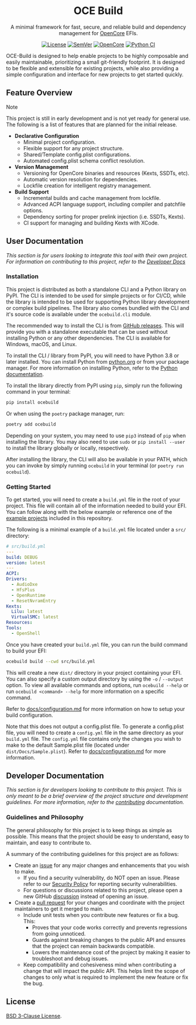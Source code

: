 <h1 align="center">OCE Build</h1>
<p align="center">
  <!-- <img
    src=""
    alt=""
    class="center"
    width=500px
  ><br> -->
  A minimal framework for fast, secure, and reliable build and dependency management for <a href="https://github.com/acidanthera/OpenCorePkg">OpenCore</a> EFIs.
</p>

<div align="center">

  <!-- TODO: Add PyPI badges for supported Python versions, etc -->
  <a href="/LICENSE">![License](https://img.shields.io/github/license/qonfused/oce-build?label=⚖%20License&labelColor=3f4551&color=9dc4d0)</a>
  <a href="/CHANGELOG.md">![SemVer](https://img.shields.io/badge/dynamic/yaml?label=SemVer&logo=SemVer&labelColor=3f4551&color=f48042&prefix=v&query=$.version&url=https://raw.githubusercontent.com/Qonfused/OCE-Build/main/ci/registry/project.json)</a>
  <a href="https://github.com/acidanthera/OpenCorePkg/releases">![OpenCore](https://img.shields.io/badge/dynamic/yaml?label=OpenCore&logo=Osano&logoColor=0298e1&labelColor=3f4451&prefix=v&query=$.version&url=https://raw.githubusercontent.com/Qonfused/OCE-Build/main/ci/registry/schema.json)</a>
  <a href="https://github.com/Qonfused/OCE-Build/actions/workflows/ci-python.yml">![Python CI](https://github.com/Qonfused/OCE-Build/actions/workflows/ci-python.yml/badge.svg?branch=main)</a>

</div>

OCE-Build is designed to help enable projects to be highly composable and easily
maintainable, prioritizing a small git-friendly footprint. It is designed to be
flexible and extensible for existing projects, while also providing a simple
configuration and interface for new projects to get started quickly.

## Feature Overview

> [!NOTE]
> This project is still in early development and is not yet ready for general use.
The following is a list of features that are planned for the initial release.

- **Declarative Configuration**
  - Minimal project configuration.
  - Flexible support for any project structure.
  - Shared/Template config.plist configurations.
  - Automated config.plist schema conflict resolution.
- **Version Management**
  - Versioning for OpenCore binaries and resources (Kexts, SSDTs, etc).
  - Automatic version resolution for dependencies.
  - Lockfile creation for intelligent registry management.
- **Build Support**
  - Incremental builds and cache management from lockfile.
  - Advanced ACPI language support, including compiler and patchfile options.
  - Dependency sorting for proper prelink injection (i.e. SSDTs, Kexts).
  - CI support for managing and building Kexts with XCode.

## User Documentation

*This section is for users looking to integrate this tool with their own project.
For information on contributing to this project, refer to the
[Developer Docs](#developer-documentation)*

### Installation

This project is distributed as both a standalone CLI and a Python library on
PyPI. The CLI is intended to be used for simple projects or for CI/CD, while the
library is intended to be used for supporting Python library development or
complex build pipelines. The library also comes bundled with the CLI and it's
source code is available under the `ocebuild.cli` module.

The recommended way to install the CLI is from [GitHub releases](https://github.com/Qonfused/OCE-Build/releases). This will provide you with a standalone executable that can be used without installing Python or any other dependencies. The CLI is available for Windows, macOS, and Linux.

To install the CLI / library from PyPI, you will need to have Python 3.8 or
later installed. You can install Python from [python.org](https://www.python.org/downloads/)
or from your package manager. For more information on installing Python, refer
to the [Python documentation](https://docs.python.org/3/using/index.html).

To install the library directly from PyPI using `pip`, simply run the following
command in your terminal:
```sh
pip install ocebuild
```

Or when using the `poetry` package manager, run:
```sh
poetry add ocebuild
```

Depending on your system, you may need to use `pip3` instead of `pip` when
installing the library. You may also need to use `sudo` or `pip install --user`
to install the library globally or locally, respectively.

After installing the library, the CLI will also be available in your PATH, which
you can invoke by simply running `ocebuild` in your terminal (or `poetry run ocebuild`).

### Getting Started

To get started, you will need to create a `build.yml` file in the root of your
project. This file will contain all of the information needed to build your EFI.
You can follow along with the below example or reference one of the [example projects](https://github.com/Qonfused/OCE-Build/tree/main/examples) included in this repository.

The following is a minimal example of a `build.yml` file located under a `src/`
directory:

```yaml
# src/build.yml
---
build: DEBUG
version: latest
---
ACPI:
Drivers:
  - AudioDxe
  - HfsPlus
  - OpenRuntime
  - ResetNvramEntry
Kexts:
  Lilu: latest
  VirtualSMC: latest
Resources:
Tools:
  - OpenShell
```

Once you have created your `build.yml` file, you can run the build command to
build your EFI:

```sh
ocebuild build --cwd src/build.yml
```

This will create a new `dist/` directory in your project containing your EFI.
You can also specify a custom output directory by using the `-o` / `--output`
option. To view all available commands and options, run `ocebuild --help` or run
`ocebuild <command> --help` for more information on a specific command.

Refer to [docs/configuration.md](https://github.com/Qonfused/OCE-Build/blob/main/docs/configuration.md#build-configuration) for more information on how to setup your build
configuration.

Note that this does not output a config.plist file. To generate a config.plist
file, you will need to create a `config.yml` file in the same directory as your
`build.yml` file. The `config.yml` file contains only the changes you wish to
make to the default Sample.plist file (located under `dist/Docs/Sample.plist`).
Refer to [docs/configuration.md](https://github.com/Qonfused/OCE-Build/blob/main/docs/configuration.md#configplist-configuration) for more information.

## Developer Documentation

*This section is for developers looking to contribute to this project. This is
only meant to be a brief overview of the project structure and development
guidelines. For more information, refer to the [contributing](/CONTRIBUTING.md)
documentation.*

### Guidelines and Philosophy

The general philosophy for this project is to keep things as simple as possible.
This means that the project should be easy to understand, easy to maintain, and
easy to contribute to.

A summary of the contributing guidelines for this project are as follows:

- Create an [issue](https://github.com/Qonfused/OCE-Build/issues) for any major
  changes and enhancements that you wish to make.
  - If you find a security vulnerability, do NOT open an issue. Please refer to our [Security Policy](https://github.com/Qonfused/OCE-Build/security/policy) for reporting security vulnerabilities.
  - For questions or discussions related to this project, please open a new GitHub
  [discussion](https://github.com/Qonfused/OCE-Build/discussions) instead of
  opening an issue.
- Create a [pull request](https://github.com/Qonfused/OCE-Build/pulls) for your
  changes and coordinate with the project maintainers to get it merged to main.
  - Include unit tests when you contribute new features or fix a bug. This:
    - Proves that your code works correctly and prevents regressions from going
      unnoticed.
    - Guards against breaking changes to the public API and ensures that the
      project can remain backwards compatible.
    - Lowers the maintenance cost of the project by making it easier to
      troubleshoot and debug issues.
  - Keep compatibility and cohesiveness mind when contributing a change that
    will impact the public API. This helps limit the scope of changes to only
    what is required to implement the new feature or fix the bug.

## License

[BSD 3-Clause License](/LICENSE).
